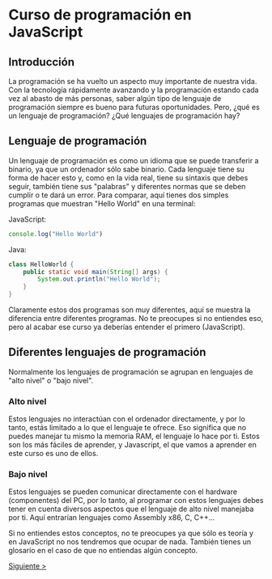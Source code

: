 # Curso de programación en JavaScript
## Introducción
La programación se ha vuelto un aspecto muy importante de nuestra vida. Con la tecnología rápidamente avanzando y la programación estando cada vez al abasto de más personas, saber algún tipo de lenguaje de programación siempre es bueno para futuras oportunidades. Pero, ¿qué es un lenguaje de programación? ¿Qué lenguajes de programación hay? 

## Lenguaje de programación
Un lenguaje de programación es como un idioma que se puede transferir a binario, ya que un ordenador sólo sabe binario. Cada lenguaje tiene su forma de hacer esto y, como en la vida real, tiene su sintaxis que debes seguir, también tiene sus "palabras" y diferentes normas que se deben cumplir o te dará un error. Para comparar, aquí tienes dos simples programas que muestran "Hello World" en una terminal:

JavaScript:
```js
console.log("Hello World")
```

Java:
```java
class HelloWorld {
    public static void main(String[] args) {
        System.out.println("Hello World"); 
    }
}
```

Claramente estos dos programas son muy diferentes, aquí se muestra la diferencia entre diferentes programas. No te preocupes si no entiendes eso, pero al acabar ese curso ya deberías entender el primero (JavaScript).



## Diferentes lenguajes de programación
Normalmente los lenguajes de programación se agrupan en lenguajes de "alto nivel" o "bajo nivel".
### Alto nivel
Estos lenguajes no interactúan con el ordenador directamente, y por lo tanto, estás limitado a lo que el lenguaje te ofrece. Eso significa que no puedes manejar tu mismo la memoria RAM, el lenguaje lo hace por ti. Estos son los más fáciles de aprender, y Javascript, el que vamos a aprender en este curso es uno de ellos. 
### Bajo nivel
Estos lenguajes se pueden comunicar directamente con el hardware (componentes) del PC, por lo tanto, al programar con estos lenguajes debes tener en cuenta diversos aspectos que el lenguaje de alto nivel manejaba por ti. Aquí entrarían lenguajes como Assembly x86, C, C++...


Si no entiendes estos conceptos, no te preocupes ya que sólo es teoría y en JavaScript no nos tendremos que ocupar de nada. También tienes un glosario en el caso de que no entiendas algún concepto.



[Siguiente >](./2-JavaScript.md)